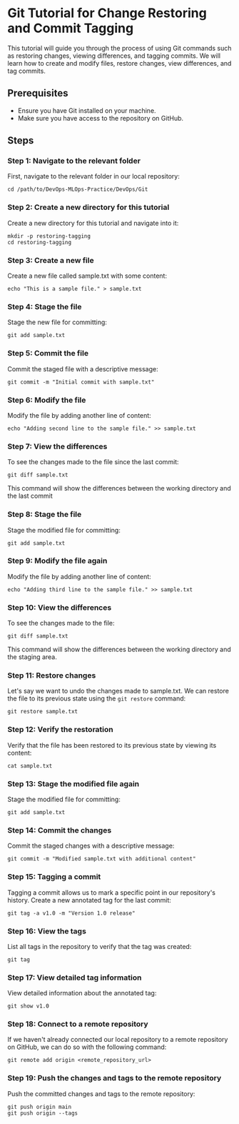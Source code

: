 # Git Tutorial for Change Restoring and Commit Tagging

This tutorial will guide you through the process of using Git commands such as restoring changes, viewing differences, and tagging commits. We will learn how to create and modify files, restore changes, view differences, and tag commits.

## Prerequisites

- Ensure you have Git installed on your machine.
- Make sure you have access to the repository on GitHub.

## Steps

### Step 1: Navigate to the relevant folder
First, navigate to the relevant folder in our local repository:

```
cd /path/to/DevOps-MLOps-Practice/DevOps/Git
```

### Step 2: Create a new directory for this tutorial
Create a new directory for this tutorial and navigate into it:

```
mkdir -p restoring-tagging
cd restoring-tagging
```

### Step 3: Create a new file
Create a new file called sample.txt with some content:

```
echo "This is a sample file." > sample.txt
```

### Step 4: Stage the file
Stage the new file for committing:

```
git add sample.txt
```

### Step 5: Commit the file
Commit the staged file with a descriptive message:

```
git commit -m "Initial commit with sample.txt"
```

### Step 6: Modify the file
Modify the file by adding another line of content:

```
echo "Adding second line to the sample file." >> sample.txt
```

### Step 7: View the differences
To see the changes made to the file since the last commit:

```
git diff sample.txt
```

This command will show the differences between the working directory and the last commit

### Step 8: Stage the file
Stage the modified file for committing:

```
git add sample.txt
```

### Step 9: Modify the file again
Modify the file by adding another line of content:

```
echo "Adding third line to the sample file." >> sample.txt
```

### Step 10: View the differences
To see the changes made to the file:

```
git diff sample.txt
```

This command will show the differences between the working directory and the staging area.

### Step 11: Restore changes
Let's say we want to undo the changes made to sample.txt. We can restore the file to its previous state using the `git restore` command:

```
git restore sample.txt
```

### Step 12: Verify the restoration
Verify that the file has been restored to its previous state by viewing its content:

```
cat sample.txt
```

### Step 13: Stage the modified file again
Stage the modified file for committing:

```
git add sample.txt
```

### Step 14: Commit the changes
Commit the staged changes with a descriptive message:

```
git commit -m "Modified sample.txt with additional content"
```

### Step 15: Tagging a commit
Tagging a commit allows us to mark a specific point in our repository's history. Create a new annotated tag for the last commit:

```
git tag -a v1.0 -m "Version 1.0 release"
```

### Step 16: View the tags
List all tags in the repository to verify that the tag was created:

```
git tag
```

### Step 17: View detailed tag information
View detailed information about the annotated tag:

```
git show v1.0
```

### Step 18: Connect to a remote repository
If we haven't already connected our local repository to a remote repository on GitHub, we can do so with the following command:

```
git remote add origin <remote_repository_url>
```

### Step 19: Push the changes and tags to the remote repository
Push the committed changes and tags to the remote repository:

```
git push origin main
git push origin --tags
```